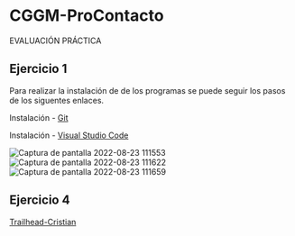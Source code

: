 # CGGM-ProContacto
EVALUACIÓN PRÁCTICA


## Ejercicio 1

Para realizar la instalación de de los programas se puede seguir los pasos de los siguentes enlaces.

Instalación - [Git](https://platzi.com/clases/1557-git-github/19933-instalando-git-y-gitbash-en-windows/)

Instalación - [Visual Studio Code](https://www.youtube.com/watch?v=7Xpohi_LvIk&ab_channel=TecnoHobbies)

![Captura de pantalla 2022-08-23 111553](https://user-images.githubusercontent.com/111897670/186421909-10e2f24b-bcb7-4b4f-8ca3-644196a323c4.png)
![Captura de pantalla 2022-08-23 111622](https://user-images.githubusercontent.com/111897670/186422054-b72c32d3-3995-4822-8f00-276f63838a1c.png)
![Captura de pantalla 2022-08-23 111659](https://user-images.githubusercontent.com/111897670/186422056-5e2230b8-d4df-492e-8041-8718de5aa408.png)



## Ejercicio 4

[Trailhead-Cristian](https://trailblazer.me/id/cgarcia222)
